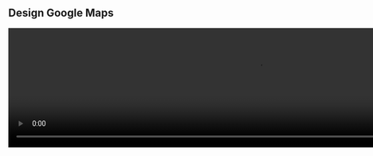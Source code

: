 

## Design Google Maps 

<video width="1000" height="240" controls>
  <source src="http://ankit-portfolio.s3-ap-southeast-1.amazonaws.com/system-design/interviews/008-design-google-maps.mp4" type="video/mp4">
</video>
